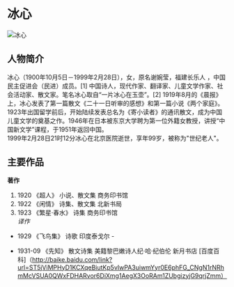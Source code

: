 # 冰心
![冰心](https://imgsa.baidu.com/baike/c0%3Dbaike80%2C5%2C5%2C80%2C26/sign=62b144071c178a82da3177f2976a18e8/902397dda144ad34b915394cd2a20cf430ad8557.jpg)      
## 人物简介 
冰心（1900年10月5日－1999年2月28日），女，原名谢婉莹，福建长乐人 ，中国民主促进会（民进）成员。[1]  中国诗人，现代作家、翻译家、儿童文学作家、社会活动家、散文家。笔名冰心取自“一片冰心在玉壶”。[2]  1919年8月的《晨报》上，冰心发表了第一篇散文《二十一日听审的感想》和第一篇小说《两个家庭》。1923年出国留学前后，开始陆续发表总名为《寄小读者》的通讯散文，成为中国儿童文学的奠基之作。1946年在日本被东京大学聘为第一位外籍女教授，讲授“中国新文学”课程，于1951年返回中国。  
1999年2月28日21时12分冰心在北京医院逝世，享年99岁，被称为"世纪老人"。
## 主要作品
**著作**
1. 1920	《超人》	小说、散文集	商务印书馆
2. 1922	《闲情》	诗集、散文集	北新书局
3. 1923	《繁星·春水》	诗集	商务印书馆  
*译作*
- 1929	《飞鸟集》	诗歌	印度泰戈尔	-
+ 1931-09	《先知》	散文诗集	美籍黎巴嫩诗人纪·哈·纪伯伦	新月书店
[百度百科]（http://baike.baidu.com/link?url=ST5jViMPHyD1KCXqeBiutKp5vIwPA3uiwmYyr0E6phFG_CNgN1rNRhmMcVSUA0QWxFDHARvor6DiXmg1AegX3OoRAm1ZUbgizyjG9qrjZmm）


